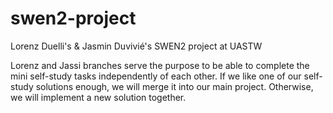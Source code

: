 # swen2-project
Lorenz Duelli's &amp; Jasmin Duvivié's SWEN2 project at UASTW

Lorenz and Jassi branches serve the purpose to be able to complete the mini self-study tasks independently of each other. If we like one of our self-study solutions enough, we will merge it into our main project. Otherwise, we will implement a new solution together.
